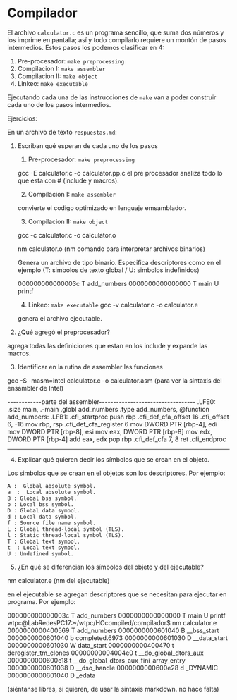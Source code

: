 # Compilador
 
El archivo `calculator.c` es un programa sencillo, que suma
dos números y los imprime en pantalla; así y todo compilarlo 
requiere un montón de pasos intermedios. Estos pasos los podemos 
clasificar en 4:

1. Pre-procesador: `make preprocessing`
2. Compilacion I: `make assembler`
3. Compilacion II: `make object`
4. Linkeo: `make executable`

Ejecutando cada una de las instrucciones de `make` van a poder
construir cada uno de los pasos intermedios.

Ejercicios:

En un archivo de texto `respuestas.md`:

1. Escriban qué esperan de cada uno de los pasos

	1. Pre-procesador: `make preprocessing`
	
	gcc -E calculator.c -o calculator.pp.c
	el pre procesador analiza todo lo que esta con # (include y macros).
	
	2. Compilacion I: `make assembler`
	
	convierte el codigo optimizado en lenguaje emsamblador.
	
	3. Compilacion II: `make object`
	
	gcc -c calculator.c -o calculator.o

	nm calculator.o
	(nm comando para interpretar archivos binarios)
	
	Genera un archivo de tipo binario.
	Especifica descriptores como en el ejemplo (T: simbolos de texto global / U: simbolos indefinidos)
	 
	
	000000000000003c T add_numbers
    0000000000000000 T main
					 U printf

	
	4. Linkeo: `make executable`
    gcc -v calculator.c -o calculator.e
    
    genera el archivo ejecutable.



2. ¿Qué agregó el preprocesador?

agrega todas las definiciones que estan en los include y expande las macros.

3. Identificar en la rutina de assembler las funciones

gcc -S -masm=intel calculator.c -o calculator.asm (para ver la sintaxis del ensambler de Intel)

------------parte del assembler----------------------------------
.LFE0:
	.size	main, .-main
	.globl	add_numbers
	.type	add_numbers, @function
add_numbers:
.LFB1:
	.cfi_startproc
	push	rbp
	.cfi_def_cfa_offset 16
	.cfi_offset 6, -16
	mov	rbp, rsp
	.cfi_def_cfa_register 6
	mov	DWORD PTR [rbp-4], edi
	mov	DWORD PTR [rbp-8], esi
	mov	eax, DWORD PTR [rbp-8]
	mov	edx, DWORD PTR [rbp-4]
	add	eax, edx
	pop	rbp
	.cfi_def_cfa 7, 8
	ret
	.cfi_endproc
 
-------------------------------------------------------
4. Explicar qué quieren decir los símbolos que se crean en el objeto.

Los simbolos que se crean en el objetos son los descriptores.
Por ejemplo:

    A :  Global absolute symbol.
    a  :  Local absolute symbol.
    B : Global bss symbol.
    b : Local bss symbol.
    D : Global data symbol.
    d : Local data symbol.
    f : Source file name symbol.
    L : Global thread-local symbol (TLS).
    l : Static thread-local symbol (TLS).
    T : Global text symbol.
    t  : Local text symbol.
    U : Undefined symbol.


5. ¿En qué se diferencian los símbolos del objeto y del ejecutable?

nm calculator.e (nm del ejecutable)

en el ejecutable se agregan descriptores que se necesitan para ejecutar en programa.
Por ejemplo:

000000000000003c T add_numbers
0000000000000000 T main
                 U printf
wtpc@LabRedesPC17:~/wtpc/HOcompiled/compilador$ nm calculator.e
0000000000400569 T add_numbers
0000000000601040 B __bss_start
0000000000601040 b completed.6973
0000000000601030 D __data_start
0000000000601030 W data_start
0000000000400470 t deregister_tm_clones
00000000004004e0 t __do_global_dtors_aux
0000000000600e18 t __do_global_dtors_aux_fini_array_entry
0000000000601038 D __dso_handle
0000000000600e28 d _DYNAMIC
0000000000601040 D _edata



(siéntanse libres, si quieren, de usar la sintaxis markdown. no hace falta)
